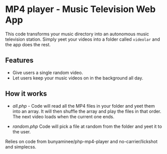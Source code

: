 # MP4 player - Music Television Web App

This code transforms your music directory into an autonomous music television station.  Simply yeet your videos into a folder called `videolar` and the app does the rest.

## Features
* Give users a single random video.
* Let users keep your music videos on in the background all day. 

## How it works
* *all.php* - Code will read all the MP4 files in your folder and yeet them into an array.  It will then
shuffle the array and play the files in that order.  The next video loads when the current one ends.

* *random.php* Code will pick a file at random from the folder and yeet it to the user.

Relies on code from bunyaminee/php-mp4-player and no-carrier/lickshot and simplecss.


